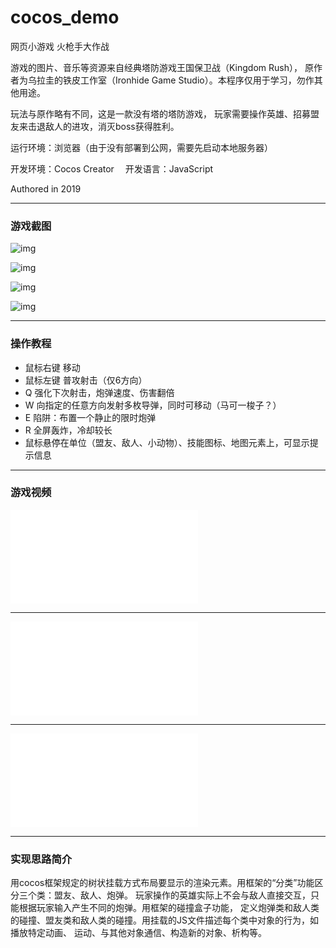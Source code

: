 # cocos_demo
网页小游戏 火枪手大作战

游戏的图片、音乐等资源来自经典塔防游戏王国保卫战（Kingdom Rush）， 原作者为乌拉圭的铁皮工作室（Ironhide Game Studio）。本程序仅用于学习，勿作其他用途。

玩法与原作略有不同，这是一款没有塔的塔防游戏， 玩家需要操作英雄、招募盟友来击退敌人的进攻，消灭boss获得胜利。

运行环境：浏览器（由于没有部署到公网，需要先启动本地服务器）

开发环境：Cocos Creator  开发语言：JavaScript

Authored in 2019

***

### 游戏截图
![img](https://github.com/lichengchen/cocos_demo/blob/main/pics/p1.png?raw=true)

![img](https://github.com/lichengchen/cocos_demo/blob/main/pics/p2.png?raw=true)

![img](https://github.com/lichengchen/cocos_demo/blob/main/pics/p4.png?raw=true)

![img](https://github.com/lichengchen/cocos_demo/blob/main/pics/p5.png?raw=true)

***

### 操作教程
- 鼠标右键  移动
- 鼠标左键  普攻射击（仅6方向）
- Q 强化下次射击，炮弹速度、伤害翻倍
- W 向指定的任意方向发射多枚导弹，同时可移动（马可一梭子？）
- E 陷阱：布置一个静止的限时炮弹
- R 全屏轰炸，冷却较长
- 鼠标悬停在单位（盟友、敌人、小动物）、技能图标、地图元素上，可显示提示信息

***

### 游戏视频

<iframe src="//player.bilibili.com/player.html?aid=84543138&bvid=BV1b7411e7JA&cid=144598773&page=16" scrolling="no" border="0" frameborder="no" framespacing="0" allowfullscreen="true"> </iframe>

***

<iframe src="//player.bilibili.com/player.html?aid=84543138&bvid=BV1b7411e7JA&cid=144598784&page=17" scrolling="no" border="0" frameborder="no" framespacing="0" allowfullscreen="true"> </iframe>

***

<iframe src="//player.bilibili.com/player.html?aid=84543138&bvid=BV1b7411e7JA&cid=144598812&page=18" scrolling="no" border="0" frameborder="no" framespacing="0" allowfullscreen="true"> </iframe>


***

### 实现思路简介
用cocos框架规定的树状挂载方式布局要显示的渲染元素。用框架的“分类”功能区分三个类：盟友、敌人、炮弹。 玩家操作的英雄实际上不会与敌人直接交互，只能根据玩家输入产生不同的炮弹。用框架的碰撞盒子功能， 定义炮弹类和敌人类的碰撞、盟友类和敌人类的碰撞。用挂载的JS文件描述每个类中对象的行为，如播放特定动画、 运动、与其他对象通信、构造新的对象、析构等。
